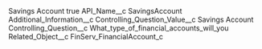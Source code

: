<?xml version="1.0" encoding="UTF-8"?>
<CustomMetadata xmlns="http://soap.sforce.com/2006/04/metadata" xmlns:xsi="http://www.w3.org/2001/XMLSchema-instance" xmlns:xsd="http://www.w3.org/2001/XMLSchema">
    <label>Savings Account</label>
    <protected>true</protected>
    <values>
        <field>API_Name__c</field>
        <value xsi:type="xsd:string">SavingsAccount</value>
    </values>
    <values>
        <field>Additional_Information__c</field>
        <value xsi:nil="true"/>
    </values>
    <values>
        <field>Controlling_Question_Value__c</field>
        <value xsi:type="xsd:string">Savings Account</value>
    </values>
    <values>
        <field>Controlling_Question__c</field>
        <value xsi:type="xsd:string">What_type_of_financial_accounts_will_you</value>
    </values>
    <values>
        <field>Related_Object__c</field>
        <value xsi:type="xsd:string">FinServ_FinancialAccount_c</value>
    </values>
</CustomMetadata>
